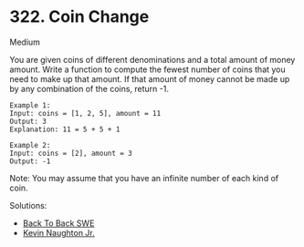 # 322. Coin Change
Medium

You are given coins of different denominations and a total amount of money amount. Write a function to compute the fewest number of coins that you need to make up that amount. If that amount of money cannot be made up by any combination of the coins, return -1.

```
Example 1:
Input: coins = [1, 2, 5], amount = 11
Output: 3 
Explanation: 11 = 5 + 5 + 1

Example 2:
Input: coins = [2], amount = 3
Output: -1
```

Note:
You may assume that you have an infinite number of each kind of coin.

Solutions:
* [Back To Back SWE](https://www.youtube.com/watch?v=jgiZlGzXMBw)
* [Kevin Naughton Jr.](https://www.youtube.com/watch?v=1R0_7HqNaW0)